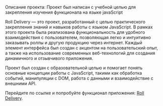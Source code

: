 Описание проекта: Проект был написан с учебной целью для закрепления изучения функционала на языке javaScript

Roll Delivery — это проект, разработанный с целью практического закрепления знаний и навыков работы с языком JavaScript. В рамках этого проекта была реализована функциональность для удобного взаимодействия с пользователем, позволяющая легко и интуитивно заказывать роллы и другую продукцию через интернет. Каждый элемент интерфейса был создан с акцентом на пользовательский опыт, а также на использование современных веб-технологий для создания динамичного и отзывчивого приложения.

Проект был создан с образовательной целью и помогает понять основные концепции работы с JavaScript, такими как обработка событий, манипуляции с DOM, работа с данными и взаимодействие с внешними API.

Перейдите по ссылке и попробуйте функционал приложения: [Roll Delivery](https://daniil8565.github.io/Roll-delivery/).
